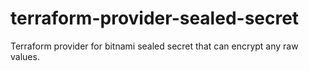 # terraform-provider-sealed-secret
Terraform provider for bitnami sealed secret that can encrypt any raw values.
